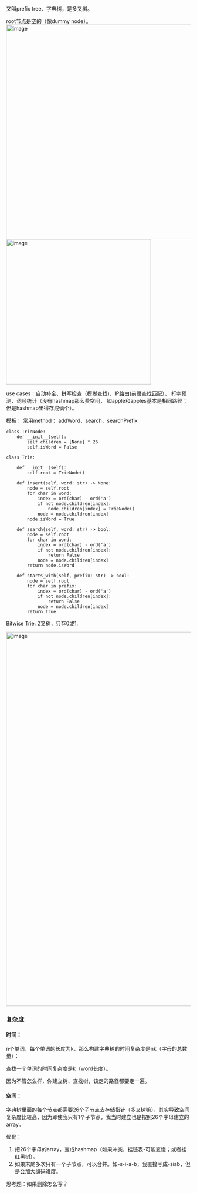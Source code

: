 又叫prefix tree、字典树，是多叉树。

root节点是空的（像dummy node）。
<img width="584" alt="image" src="https://github.com/fifi1120/coding_study_blog/assets/98888516/e8a40d36-9063-41f3-b8dd-14f777a8dfa9">
<img width="395" alt="image" src="https://github.com/fifi1120/coding_study_blog/assets/98888516/0eb19290-5844-4c1c-abe4-fc51c261a677">

use cases：自动补全、拼写检查（模糊查找)、IP路由(前缀查找匹配）、
打字预测、词频统计（没有hashmap那么费空间，
如apple和apples基本是相同路径；但是hashmap里得存成俩个）。

模板：
常用method：
addWord、search、searchPrefix

```
class TrieNode:
    def __init__(self):
        self.children = [None] * 26
        self.isWord = False

class Trie:

    def __init__(self):
        self.root = TrieNode()

    def insert(self, word: str) -> None:
        node = self.root
        for char in word:
            index = ord(char) - ord('a')
            if not node.children[index]:
                node.children[index] = TrieNode()
            node = node.children[index]
        node.isWord = True

    def search(self, word: str) -> bool:
        node = self.root
        for char in word:
            index = ord(char) - ord('a')
            if not node.children[index]:
                return False
            node = node.children[index]
        return node.isWord

    def starts_with(self, prefix: str) -> bool:
        node = self.root
        for char in prefix:
            index = ord(char) - ord('a')
            if not node.children[index]:
                return False
            node = node.children[index]
        return True
```

Bitwise Trie: 2叉树，只存0或1.

<img width="1018" alt="image" src="https://github.com/fifi1120/coding_study_blog/assets/98888516/4a93fc3b-302b-49bb-b969-182ba7491ea8">

### 复杂度

#### 时间：

n个单词，每个单词的长度为k，那么构建字典树的时间复杂度是nk（字母的总数量）；

查找一个单词的时间复杂度是k（word长度）。

因为不管怎么样，你建立树、查找树，该走的路径都要走一遍。

#### 空间：

字典树里面的每个节点都需要26个子节点去存储指针（多叉树嘛），其实导致空间复杂度比较高，因为即使我只有1个子节点，我当时建立也是按照26个字母建立的array。

优化：

1. 把26个字母的array，变成hashmap（如果冲突，挂链表-可能变慢；或者挂红黑树）。
2. 如果末尾多次只有一个子节点，可以合并。如-s-i-a-b，我直接写成-siab，但是会加大编码难度。

思考题：如果删除怎么写？
